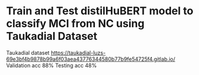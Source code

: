 # Train and Test distilHuBERT model to classify MCI from NC using Taukadial Dataset
Taukadial dataset https://taukadial-luzs-69e3bf4b9878b99a6f03aea43776344580b77b9fe54725f4.gitlab.io/
Validation acc 88%
Testing acc 48%

